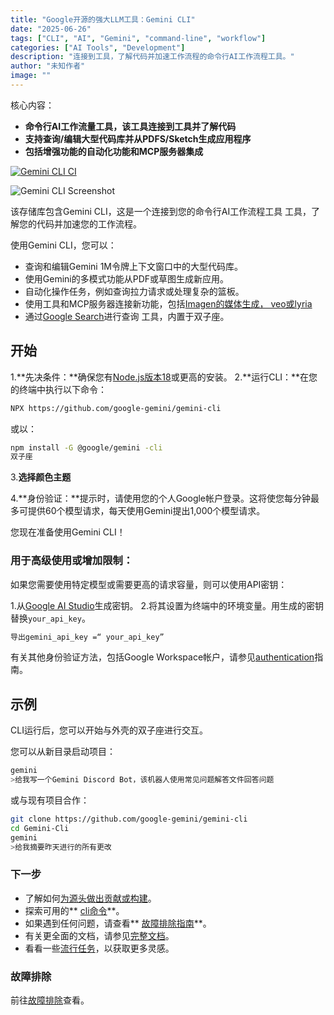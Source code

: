 ```yaml
---
title: "Google开源的强大LLM工具：Gemini CLI"
date: "2025-06-26"
tags: ["CLI", "AI", "Gemini", "command-line", "workflow"]
categories: ["AI Tools", "Development"]
description: "连接到工具，了解代码并加速工作流程的命令行AI工作流程工具。"
author: "未知作者"
image: ""
---
```


核心内容：
 -  **命令行AI工作流量工具，该工具连接到工具并了解代码**
 -  **支持查询/编辑大型代码库并从PDFS/Sketch生成应用程序**
 -  **包括增强功能的自动化功能和MCP服务器集成**

[![Gemini CLI CI](https://github.com/google-gemini/gemini-cli/actions/workflows/ci.yml/badge.svg)](https://github.com/google-gemini/gemini-cli/actions/workflows/ci.yml)

![Gemini CLI Screenshot](https://ai.programnotes.cn/img/ai/cli/gemini-cli-1.png)

该存储库包含Gemini CLI，这是一个连接到您的命令行AI工作流程工具
工具，了解您的代码并加速您的工作流程。

使用Gemini CLI，您可以：

 - 查询和编辑Gemini 1M令牌上下文窗口中的大型代码库。
 - 使用Gemini的多模式功能从PDF或草图生成新应用。
 - 自动化操作任务，例如查询拉力请求或处理复杂的篮板。
 - 使用工具和MCP服务器连接新功能，包括[Imagen的媒体生成，
  veo或lyria](https://github.com/googleclecloudplatform/vertex-ai-creative-studio/tree/main/main/main/experiments/mcp-genmedia)
 - 通过[Google Search](https://ai.google.dev/gemini-api/docs/grounding)进行查询
  工具，内置于双子座。

## 开始

1.**先决条件：**确保您有[Node.js版本18](https://nodejs.org/en/download)或更高的安装。
2.**运行CLI：**在您的终端中执行以下命令：

   ```bash
   NPX https://github.com/google-gemini/gemini-cli
   ```

   或以：

   ```bash
   npm install -G @google/gemini -cli
   双子座
   ```

3.**选择颜色主题**

4.**身份验证：**提示时，请使用您的个人Google帐户登录。这将使您每分钟最多可提供60个模型请求，每天使用Gemini提出1,000个模型请求。

您现在准备使用Gemini CLI！

### 用于高级使用或增加限制：

如果您需要使用特定模型或需要更高的请求容量，则可以使用API​​密钥：

1.从[Google AI Studio](https://aistudio.google.com/apikey)生成密钥。
2.将其设置为终端中的环境变量。用生成的密钥替换`your_api_key`。

   ```bash
   导出gemini_api_key =“ your_api_key”
   ```

有关其他身份验证方法，包括Google Workspace帐户，请参见[authentication](https://github.com/google-gemini/gemini/gemini-cli/blob/main/main/main/docs/cli/authication.md)指南。

## 示例

CLI运行后，您可以开始与外壳的双子座进行交互。

您可以从新目录启动项目：

```sh
gemini
>给我写一个Gemini Discord Bot，该机器人使用常见问题解答文件回答问题
```

或与现有项目合作：

```sh
git clone https://github.com/google-gemini/gemini-cli
cd Gemini-Cli
gemini
>给我摘要昨天进行的所有更改
```

### 下一步

 - 了解如何[为源头做出贡献或构建](https://github.com/google-gemini/gemini/gemini-cli/blob/main/main/contributing.md)。
 - 探索可用的** [cli命令](https://github.com/google-gemini/gemini-cli/blob/blob/main/main/docs/cli/commands.md)**。
 - 如果遇到任何问题，请查看** [故障排除指南](https://github.com/google-gemini/gemini/gemini-cli/blob/main/main/docs/troubleshooting.md)**。
 - 有关更全面的文档，请参见[完整文档](https://github.com/google-gemini/gemini/gemini-cli/blob/main/main/docs/index.md)。
 - 看看一些[流行任务](＃流行任务)，以获取更多灵感。

### 故障排除

前往[故障排除](https://github.com/google-gemini/gemini-cli/blob/blob/main/docs/troubleshoot.md)查看。
